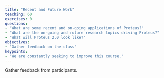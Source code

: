 ```yaml
---
title: "Recent and Future Work"
teaching: 60
exercises: 0
questions:
- "What are some recent and on-going applications of Proteus?"
- "What are the on-going and ruture research topics driving Proteus?"
- "What will Proteus 2.0 look like?"
objectives:
- "Gather feedback on the class"
keypoints:
- "We are constantly seeking to improve this course."
---
```


Gather feedback from participants.
